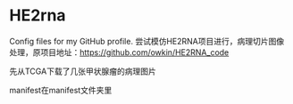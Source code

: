 # HE2rna
Config files for my GitHub profile.
尝试模仿HE2RNA项目进行，病理切片图像处理，原项目地址：https://github.com/owkin/HE2RNA_code

先从TCGA下载了几张甲状腺瘤的病理图片

manifest在manifest文件夹里
